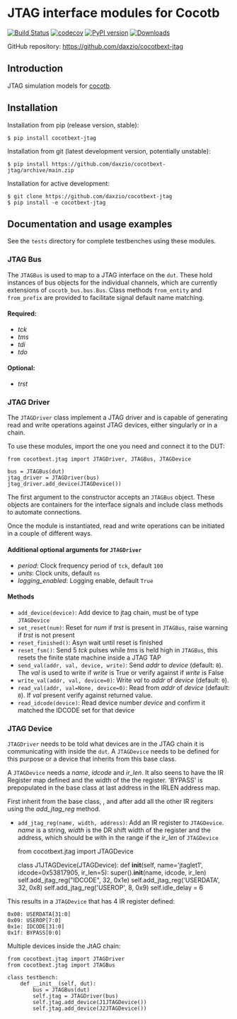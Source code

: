 # JTAG interface modules for Cocotb

[![Build Status](https://github.com/daxzio/cocotbext-jtag/workflows/Regression%20Tests/badge.svg?branch=main)](https://github.com/daxzio/cocotbext-jtag/actions/)
[![codecov](https://codecov.io/gh/daxzio/cocotbext-jtag/branch/main/graph/badge.svg)](https://codecov.io/gh/daxzio/cocotbext-jtag)
[![PyPI version](https://badge.fury.io/py/cocotbext-jtag.svg)](https://pypi.org/project/cocotbext-jtag)
[![Downloads](https://pepy.tech/badge/cocotbext-jtag)](https://pepy.tech/project/cocotbext-jtag)

GitHub repository: https://github.com/daxzio/cocotbext-jtag

## Introduction

JTAG simulation models for [cocotb](https://github.com/cocotb/cocotb).

## Installation

Installation from pip (release version, stable):

    $ pip install cocotbext-jtag

Installation from git (latest development version, potentially unstable):

    $ pip install https://github.com/daxzio/cocotbext-jtag/archive/main.zip

Installation for active development:

    $ git clone https://github.com/daxzio/cocotbext-jtag
    $ pip install -e cocotbext-jtag

## Documentation and usage examples

See the `tests` directory for complete testbenches using these modules.

### JTAG Bus

The `JTAGBus` is used to map to a JTAG interface on the `dut`.  These hold instances of bus objects for the individual channels, which are currently extensions of `cocotb_bus.bus.Bus`.  Class methods `from_entity` and `from_prefix` are provided to facilitate signal default name matching. 

#### Required:
* _tck_
* _tms_
* _tdi_
* _tdo_

#### Optional:
* _trst_

### JTAG Driver

The `JTAGDriver` class implement a JTAG driver and is capable of generating read and write operations against JTAG devices, either singularly or in a chain.  

To use these modules, import the one you need and connect it to the DUT:

    from cocotbext.jtag import JTAGDriver, JTAGBus, JTAGDevice

    bus = JTAGBus(dut)
    jtag_driver = JTAGDriver(bus)
    jtag_driver.add_device(JTAGDevice())

The first argument to the constructor accepts an `JTAGBus` object.  These objects are containers for the interface signals and include class methods to automate connections.

Once the module is instantiated, read and write operations can be initiated in a couple of different ways.


#### Additional optional arguments for `JTAGDriver`

* _period_: Clock frequency period of `tck`, default `100`
* _units_: Clock units, default `ns`
* _logging_enabled_: Logging enable, default `True`

#### Methods


* `add_device(device)`: Add device to jtag chain, must be of type `JTAGDevice`
* `set_reset(num)`: Reset for _num_ if _trst_ is present in `JTAGBus`, raise warning if _trst_ is not present
* `reset_finished()`: Asyn wait until reset is finished
* `reset_fsm()`: Send 5 _tck_ pulses while _tms_ is held high in `JTAGBus`, this resets the finite state machine inside a JTAG TAP
* `send_val(addr, val, device, write)`: Send _addr_ to _device_ (default: `0`). The _val_ is used to write if _write_ is True or verify against if _write_ is False
* `write_val(addr, val, device=0)`: Write _val_ to _addr_ of _device_ (default: `0`). 
* `read_val(addr, val=None, device=0)`: Read from _addr_ of _device_ (default: `0`). If _val_ present verify against returned value.
* `read_idcode(device)`: Read device number _device_ and confirm it matched the IDCODE set for that device


### JTAG Device

`JTAGDriver` needs to be told what devices are in the JTAG chain it is communicating with inside the `dut`. A `JTAGDevice` needs to be defined for this purpose or a device that inherits from this base class.

A `JTAGDevice` needs a _name_, _idcode_ and _ir_len_.  It also seens to have the IR Register map defined and the width of the the register.  'BYPASS' is prepopulated in the base class at last address in the IRLEN address map.

First inherit from the base class, , and after add all the other IR regiters using the _add_jtag_reg_ method.


* `add_jtag_reg(name, width, address)`: Add an IR register to `JTAGDevice`. _name_ is a string, _width_ is the DR shift width of the register and the address, which should be with in the range if the _ir_len_ of `JTAGDevice`

    from cocotbext.jtag import JTAGDevice

    class J1JTAGDevice(JTAGDevice):
        def __init__(self, name='jtaglet1', idcode=0x53817905, ir_len=5):
            super().__init__(name, idcode, ir_len)
            self.add_jtag_reg("IDCODE", 32, 0x1e)
            self.add_jtag_reg('USERDATA', 32, 0x8)
            self.add_jtag_reg('USEROP', 8, 0x9)
            self.idle_delay = 6
            
This results in a `JTAGDevice` that has 4 IR register defined:


    0x08: USERDATA[31:0] 
    0x09: USEROP[7:0] 
    0x1e: IDCODE[31:0] 
    0x1f: BYPASS[0:0] 


Multiple devices inside the JtAG chain:

    from cocotbext.jtag import JTAGDriver
    from cocotbext.jtag import JTAGBus

    class testbench:
        def __init__(self, dut):
            bus = JTAGBus(dut)
            self.jtag = JTAGDriver(bus)
            self.jtag.add_device(J1JTAGDevice())
            self.jtag.add_device(J2JTAGDevice())







